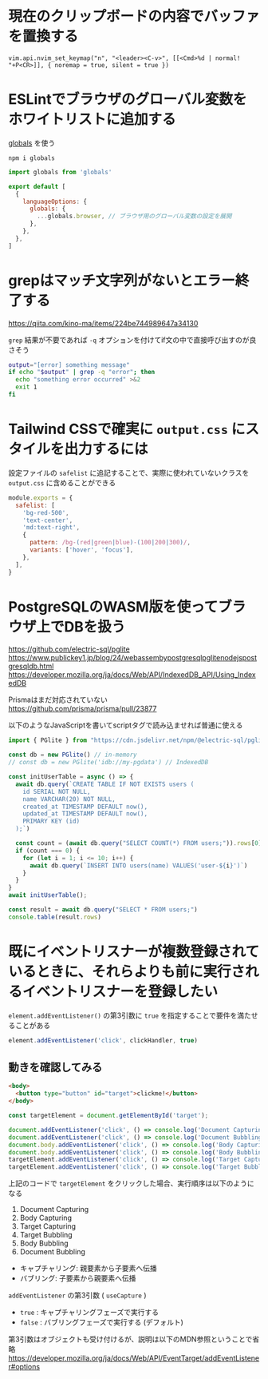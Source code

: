 # 現在のクリップボードの内容でバッファを置換する

```
vim.api.nvim_set_keymap("n", "<leader><C-v>", [[<Cmd>%d | normal! "+P<CR>]], { noremap = true, silent = true })
```

# ESLintでブラウザのグローバル変数をホワイトリストに追加する

[globals](https://www.npmjs.com/package/globals) を使う

```shell
npm i globals
```

```js:eslint.config.mjs
import globals from 'globals'

export default [
  {
    languageOptions: {
      globals: {
        ...globals.browser, // ブラウザ用のグローバル変数の設定を展開
      },
    },
  },
]
```

# grepはマッチ文字列がないとエラー終了する

https://qiita.com/kino-ma/items/224be744989647a34130

`grep` 結果が不要であれば `-q` オプションを付けてif文の中で直接呼び出すのが良さそう

```sh
output="[error] something message"
if echo "$output" | grep -q "error"; then
  echo "something error occurred" >&2
  exit 1
fi
```

# Tailwind CSSで確実に `output.css` にスタイルを出力するには

設定ファイルの `safelist` に追記することで、実際に使われていないクラスを `output.css` に含めることができる

```js:tailwind.config.js
module.exports = {
  safelist: [
    'bg-red-500',
    'text-center',
    'md:text-right',
    {
      pattern: /bg-(red|green|blue)-(100|200|300)/,
      variants: ['hover', 'focus'],
    },
  ],
}
```

# PostgreSQLのWASM版を使ってブラウザ上でDBを扱う

https://github.com/electric-sql/pglite  
https://www.publickey1.jp/blog/24/webassembypostgresqlpglitenodejspostgresqldb.html  
https://developer.mozilla.org/ja/docs/Web/API/IndexedDB_API/Using_IndexedDB

Prismaはまだ対応されていない  
https://github.com/prisma/prisma/pull/23877

以下のようなJavaScriptを書いてscriptタグで読み込ませれば普通に使える

```js
import { PGlite } from "https://cdn.jsdelivr.net/npm/@electric-sql/pglite/dist/index.js";

const db = new PGlite() // in-memory
// const db = new PGlite('idb://my-pgdata') // IndexedDB

const initUserTable = async () => {
  await db.query(`CREATE TABLE IF NOT EXISTS users (
    id SERIAL NOT NULL,
    name VARCHAR(20) NOT NULL,
    created_at TIMESTAMP DEFAULT now(),
    updated_at TIMESTAMP DEFAULT now(),
    PRIMARY KEY (id)
  );`)

  const count = (await db.query("SELECT COUNT(*) FROM users;")).rows[0].count
  if (count === 0) {
    for (let i = 1; i <= 10; i++) {
      await db.query(`INSERT INTO users(name) VALUES('user-${i}')`)
    }
  }
}
await initUserTable();

const result = await db.query("SELECT * FROM users;")
console.table(result.rows)
```

# 既にイベントリスナーが複数登録されているときに、それらよりも前に実行されるイベントリスナーを登録したい

`element.addEventListener()` の第3引数に `true` を指定することで要件を満たせることがある

```js
element.addEventListener('click', clickHandler, true)
```

## 動きを確認してみる

```html
<body>
  <button type="button" id="target">clickme!</button>
</body>
```

```js
const targetElement = document.getElementById('target');

document.addEventListener('click', () => console.log('Document Capturing'), true);
document.addEventListener('click', () => console.log('Document Bubbling'), false);
document.body.addEventListener('click', () => console.log('Body Capturing'), true);
document.body.addEventListener('click', () => console.log('Body Bubbling'), false);
targetElement.addEventListener('click', () => console.log('Target Capturing'), true);
targetElement.addEventListener('click', () => console.log('Target Bubbling'), false);
```

上記のコードで `targetElement` をクリックした場合、実行順序は以下のようになる

1. Document Capturing
1. Body Capturing
1. Target Capturing
1. Target Bubbling
1. Body Bubbling
1. Document Bubbling

- キャプチャリング: 親要素から子要素へ伝播
- バブリング: 子要素から親要素へ伝播

`addEventListener` の第3引数 ( `useCapture` ) 

- `true` : キャプチャリングフェーズで実行する
- `false` : バブリングフェーズで実行する (デフォルト)

第3引数はオブジェクトも受け付けるが、説明は以下のMDN参照ということで省略  
https://developer.mozilla.org/ja/docs/Web/API/EventTarget/addEventListener#options


